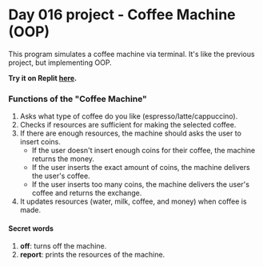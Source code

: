 # Day 016 project - Coffee Machine (OOP)

This program simulates a coffee machine via terminal. It's like the previous project, but implementing OOP.

**Try it on Replit [here](https://replit.com/@DarienPerez29/Coffee-Machine-OOP?embed=1&output=1).**

### Functions of the "Coffee Machine"
1. Asks what type of coffee do you like (espresso/latte/cappuccino).
2. Checks if resources are sufficient for making the selected coffee.
3. If there are enough resources, the machine should asks the user to insert coins.
    - If the user doesn't insert enough coins for their coffee, the machine returns the money.
    - If the user inserts the exact amount of coins, the machine delivers the user's coffee.
    - If the user inserts too many coins, the machine delivers the user's coffee and returns the exchange.
4. It updates resources (water, milk, coffee, and money) when coffee is made.

#### Secret words
1. **off**: turns off the machine.
2. **report**: prints the resources of the machine.
